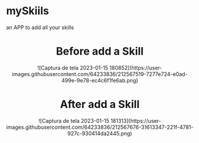 # mySkiils
 an APP to add all your skills
 
<div align="center">
<H1>Before add a Skill</H1>
</div>

<div align="center">
 ![Captura de tela 2023-01-15 180852](https://user-images.githubusercontent.com/64233836/212567519-7277e724-e0ad-499e-9e78-ec4c6f1fe6ab.png)
</div>

<div align="center">
<H1>After add a Skill</H1>
</div>

<div align="center">
![Captura de tela 2023-01-15 181313](https://user-images.githubusercontent.com/64233836/212567676-31613347-221f-4781-927c-930414da2445.png)
</div>
